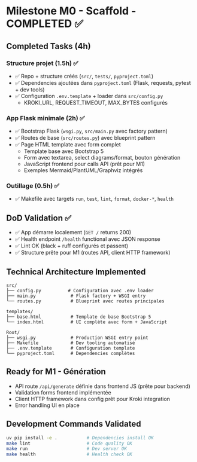 # Milestone M0 - Scaffold - COMPLETED ✅

## Completed Tasks (4h)

### Structure projet (1.5h) ✅
- ✅ Repo + structure créés (`src/`, `tests/`, `pyproject.toml`)
- ✅ Dependencies ajoutées dans `pyproject.toml` (Flask, requests, pytest + dev tools)
- ✅ Configuration `.env.template` + loader dans `src/config.py`
  - KROKI_URL, REQUEST_TIMEOUT, MAX_BYTES configurés

### App Flask minimale (2h) ✅
- ✅ Bootstrap Flask (`wsgi.py`, `src/main.py` avec factory pattern)
- ✅ Routes de base (`src/routes.py`) avec blueprint pattern
- ✅ Page HTML template avec form complet
  - Template base avec Bootstrap 5
  - Form avec textarea, select diagrams/format, bouton génération
  - JavaScript frontend pour calls API (prêt pour M1)
  - Exemples Mermaid/PlantUML/Graphviz intégrés

### Outillage (0.5h) ✅
- ✅ Makefile avec targets `run`, `test`, `lint`, `format`, `docker-*`, `health`

## DoD Validation ✅
- ✅ App démarre localement (`GET /` returns 200)
- ✅ Health endpoint `/health` functional avec JSON response
- ✅ Lint OK (black + ruff configurés et passent)
- ✅ Structure prête pour M1 (routes API, client HTTP framework)

## Technical Architecture Implemented
```
src/
├── config.py          # Configuration avec .env loader
├── main.py             # Flask factory + WSGI entry
└── routes.py           # Blueprint avec routes principales

templates/
├── base.html           # Template de base Bootstrap 5
└── index.html          # UI complète avec form + JavaScript

Root/
├── wsgi.py             # Production WSGI entry point
├── Makefile            # Dev tooling automatisé
├── .env.template       # Configuration template
└── pyproject.toml      # Dependencies complètes
```

## Ready for M1 - Génération
- API route `/api/generate` définie dans frontend JS (prête pour backend)
- Validation forms frontend implémentée
- Client HTTP framework dans config prêt pour Kroki integration
- Error handling UI en place

## Development Commands Validated
```bash
uv pip install -e .           # Dependencies install OK
make lint                     # Code quality OK
make run                      # Dev server OK
make health                   # Health check OK
```